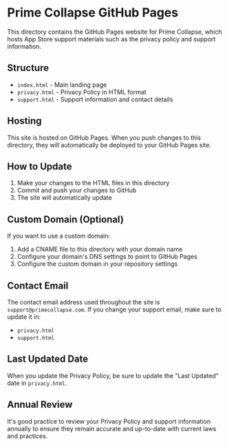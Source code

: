 # Prime Collapse GitHub Pages

This directory contains the GitHub Pages website for Prime Collapse, which hosts App Store support materials such as the privacy policy and support information.

## Structure

- `index.html` - Main landing page
- `privacy.html` - Privacy Policy in HTML format
- `support.html` - Support information and contact details

## Hosting

This site is hosted on GitHub Pages. When you push changes to this directory, they will automatically be deployed to your GitHub Pages site.

## How to Update

1. Make your changes to the HTML files in this directory
2. Commit and push your changes to GitHub
3. The site will automatically update

## Custom Domain (Optional)

If you want to use a custom domain:

1. Add a CNAME file to this directory with your domain name
2. Configure your domain's DNS settings to point to GitHub Pages
3. Configure the custom domain in your repository settings

## Contact Email

The contact email address used throughout the site is `support@primecollapse.com`. If you change your support email, make sure to update it in:

- `privacy.html`
- `support.html`

## Last Updated Date

When you update the Privacy Policy, be sure to update the "Last Updated" date in `privacy.html`.

## Annual Review

It's good practice to review your Privacy Policy and support information annually to ensure they remain accurate and up-to-date with current laws and practices. 